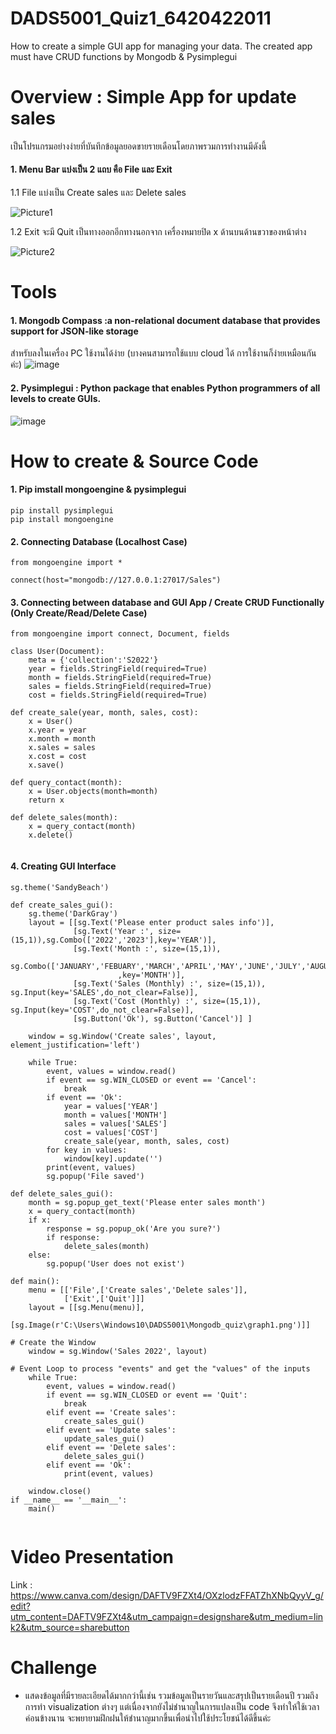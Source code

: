 # DADS5001_Quiz1_6420422011
How to create a simple GUI app for managing your data. The created app must have CRUD functions by Mongodb & Pysimplegui






# Overview : Simple App for update sales
เป็นโปรแกรมอย่างง่ายที่บันทึกข้อมูลยอดขายรายเดือนโดยภาพรวมการทำงานมีดังนี้

#### 1. Menu Bar แบ่งเป็น 2 แถบ คือ File และ Exit
   1.1 File แบ่งเป็น Create sales และ Delete sales
   
   ![Picture1](https://user-images.githubusercontent.com/115800837/204842070-7d4b7af4-f564-4cdf-b8e2-0deac81fb5ce.png)
   
   1.2 Exit จะมี Quit เป็นทางออกอีกทางนอกจาก เครื่องหมายปิด x ด้านบนด้านขวาของหน้าต่าง
   
   ![Picture2](https://user-images.githubusercontent.com/115800837/204842089-14c1da4f-fc2e-48f4-92d0-8a7f3e1adad0.png)


# Tools
#### 1. Mongodb Compass :a non-relational document database that provides support for JSON-like storage
สำหรับลงในเครื่อง PC ใช้งานได้ง่าย (บางคนสามารถใช้แบบ cloud ได้ การใช้งานก็ง่ายเหมือนกันค่ะ)
![image](https://user-images.githubusercontent.com/115800837/204842983-e9896f72-892c-4fcf-9434-1a3577efe64f.png)

#### 2. Pysimplegui : Python package that enables Python programmers of all levels to create GUIs. 
![image](https://user-images.githubusercontent.com/115800837/204843899-25b0c7db-c121-4a91-924a-4041478010a3.png)


# How to create & Source Code
#### 1. Pip imstall mongoengine & pysimplegui
```
pip install pysimplegui
pip install mongoengine

```


#### 2. Connecting Database (Localhost Case) 
```
from mongoengine import *

connect(host="mongodb://127.0.0.1:27017/Sales")

```


#### 3. Connecting between database and GUI App / Create CRUD Functionally (Only Create/Read/Delete Case)
```
from mongoengine import connect, Document, fields

class User(Document):
    meta = {'collection':'S2022'}
    year = fields.StringField(required=True)
    month = fields.StringField(required=True)
    sales = fields.StringField(required=True)
    cost = fields.StringField(required=True)

def create_sale(year, month, sales, cost):
    x = User() 
    x.year = year
    x.month = month
    x.sales = sales
    x.cost = cost
    x.save()

def query_contact(month):
    x = User.objects(month=month)
    return x

def delete_sales(month):
    x = query_contact(month)
    x.delete()
    
```

#### 4. Creating GUI Interface
```
sg.theme('SandyBeach')

def create_sales_gui():
    sg.theme('DarkGray')
    layout = [[sg.Text('Please enter product sales info')],
              [sg.Text('Year :', size=(15,1)),sg.Combo(['2022','2023'],key='YEAR')],
              [sg.Text('Month :', size=(15,1)),
               sg.Combo(['JANUARY','FEBUARY','MARCH','APRIL','MAY','JUNE','JULY','AUGUST','SEPTEMBER','OCTOBER','NOVEMVER','DECEMBER']
                        ,key='MONTH')],
              [sg.Text('Sales (Monthly) :', size=(15,1)), sg.Input(key='SALES',do_not_clear=False)],
              [sg.Text('Cost (Monthly) :', size=(15,1)), sg.Input(key='COST',do_not_clear=False)],
              [sg.Button('Ok'), sg.Button('Cancel')] ]
    
    window = sg.Window('Create sales', layout, element_justification='left')
    
    while True:
        event, values = window.read()
        if event == sg.WIN_CLOSED or event == 'Cancel':
            break
        if event == 'Ok':
            year = values['YEAR']
            month = values['MONTH']
            sales = values['SALES']
            cost = values['COST']
            create_sale(year, month, sales, cost)
        for key in values:
            window[key].update('')
        print(event, values)
        sg.popup('File saved')
                   
def delete_sales_gui():
    month = sg.popup_get_text('Please enter sales month')
    x = query_contact(month)
    if x:
        response = sg.popup_ok('Are you sure?')
        if response:
            delete_sales(month)
    else:
        sg.popup('User does not exist')

def main():
    menu = [['File',['Create sales','Delete sales']],
            ['Exit',['Quit']]]
    layout = [[sg.Menu(menu)],
              [sg.Image(r'C:\Users\Windows10\DADS5001\Mongodb_quiz\graph1.png')]]

# Create the Window
    window = sg.Window('Sales 2022', layout)

# Event Loop to process "events" and get the "values" of the inputs
    while True:
        event, values = window.read()
        if event == sg.WIN_CLOSED or event == 'Quit':
            break
        elif event == 'Create sales':
            create_sales_gui()
        elif event == 'Update sales':
            update_sales_gui()
        elif event == 'Delete sales':
            delete_sales_gui()
        elif event == 'Ok':
            print(event, values)
    
    window.close()
if __name__ == '__main__':
    main()
    
```

# Video Presentation
Link : https://www.canva.com/design/DAFTV9FZXt4/OXzlodzFFATZhXNbQyyV_g/edit?utm_content=DAFTV9FZXt4&utm_campaign=designshare&utm_medium=link2&utm_source=sharebutton

# Challenge
- แสดงข้อมูลที่มีรายละเอียดได้มากกว่านี้เช่น รวมข้อมูลเป็นรายวันและสรุปเป็นรายเดือนปี รวมถึงการทำ visualization ต่างๆ แต่เนื่องจากยังไม่ชำนาญในการแปลงเป็น code จึงทำให้ใช้เวลาค่อนข้างนาน จะพยายามฝึกฝนให้ชำนาญมากขึ้นเพื่อนำไปใช้ประโยชน์ได้ดีขึ้นค่ะ 

